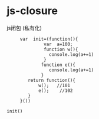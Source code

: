 # js-closure
js闭包 (私有化)
   
   
         var  init=(function(){
         	      var  a=100;
         	      function w(){
         	      	console.log(a+=1)
         	      }
                 function e(){
                 	console.log(a+=1)
                 }
           	return function(){
          		w();   //101
          		e();    //102
         	} 	
         }())
    
    init()




